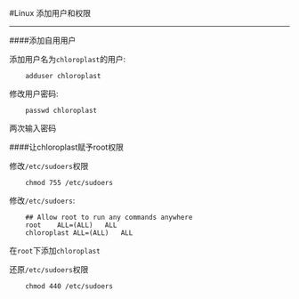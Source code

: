 #Linux 添加用户和权限

---

####添加自用用户

添加用户名为`chloroplast`的用户:

		adduser chloroplast
		
修改用户密码:		

		passwd chloroplast
		
两次输入密码

####让chloroplast赋予root权限

修改`/etc/sudoers`权限

		chmod 755 /etc/sudoers

修改`/etc/sudoers`:

		## Allow root to run any commands anywhere
		root	ALL=(ALL) 	ALL
		chloroplast	ALL=(ALL)	ALL
		
在`root`下添加`chloroplast`
	
还原`/etc/sudoers`权限

		chmod 440 /etc/sudoers